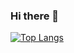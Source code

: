 ### Hi there 👋

[![Top Langs](https://github-readme-stats.vercel.app/api/top-langs/?username=anuraghazra&layout=compact)](https://github.com/0307eito)
